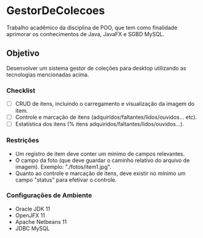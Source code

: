 # GestorDeColecoes
Trabalho acadêmico da disciplina de POO, que tem como finalidade aprimorar os conhecimentos de Java, JavaFX e SGBD MySQL. 

## Objetivo
Desenvolver um sistema gestor de coleções para desktop utilizando as tecnologias mencionadas acima.

### Checklist
- [ ] CRUD de itens, incluindo o carregamento e visualização da imagem do item.
- [ ] Controle e marcação de itens (adquiridos/faltantes/lidos/ouvidos... etc).
- [ ] Estatística dos itens (% itens adquiridos/faltantes/lidos/ouvidos...).

### Restrições
- Um registro de item deve conter um mínimo de campos relevantes.
- O campo da foto (que deve guardar o caminho relativo do arquivo de imagem). Exemplo: "./fotos/item1.jpg".
- Quanto ao controle e marcação de itens, deve existir no mínimo um campo "status" para efetivar o controle.

### Configurações de Ambiente
- Oracle JDK 11
- OpenJFX 11
- Apache Netbeans 11
- JDBC MySQL

